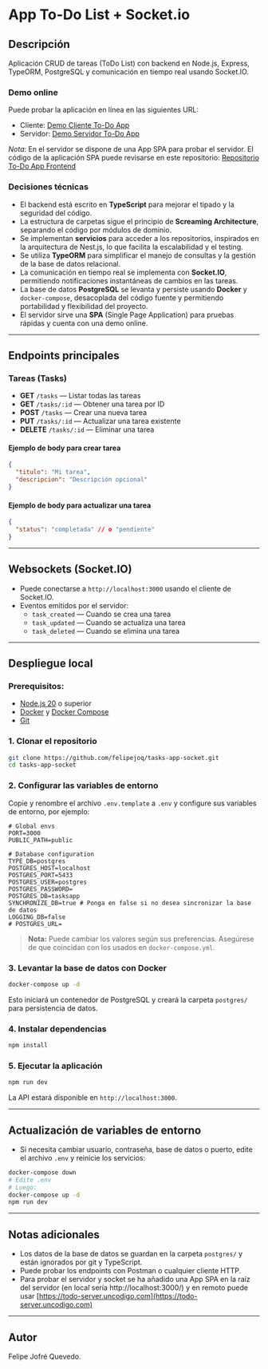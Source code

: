 # App To-Do List + Socket.io

## Descripción
Aplicación CRUD de tareas (ToDo List) con backend en Node.js, Express, TypeORM, PostgreSQL y comunicación en tiempo real usando Socket.IO.

### Demo online

Puede probar la aplicación en línea en las siguientes URL:

- Cliente: [Demo Cliente To-Do App](https://todo-client.uncodigo.com/)
- Servidor: [Demo Servidor To-Do App](https://todo-server.uncodigo.com/)

*Nota*: En el servidor se dispone de una App SPA para probar el servidor. El código de la aplicación SPA puede revisarse en este repositorio: [Repositorio To-Do App Frontend](https://github.com/felipejoq/task-app-socket-front)

### Decisiones técnicas

- El backend está escrito en **TypeScript** para mejorar el tipado y la seguridad del código.
- La estructura de carpetas sigue el principio de **Screaming Architecture**, separando el código por módulos de dominio.
- Se implementan **servicios** para acceder a los repositorios, inspirados en la arquitectura de Nest.js, lo que facilita la escalabilidad y el testing.
- Se utiliza **TypeORM** para simplificar el manejo de consultas y la gestión de la base de datos relacional.
- La comunicación en tiempo real se implementa con **Socket.IO**, permitiendo notificaciones instantáneas de cambios en las tareas.
- La base de datos **PostgreSQL** se levanta y persiste usando **Docker** y `docker-compose`, desacoplada del código fuente y permitiendo portabilidad y flexibilidad del proyecto.
- El servidor sirve una **SPA** (Single Page Application) para pruebas rápidas y cuenta con una demo online.

---

## Endpoints principales

### Tareas (Tasks)

- **GET** `/tasks` — Listar todas las tareas
- **GET** `/tasks/:id` — Obtener una tarea por ID
- **POST** `/tasks` — Crear una nueva tarea
- **PUT** `/tasks/:id` — Actualizar una tarea existente
- **DELETE** `/tasks/:id` — Eliminar una tarea

#### Ejemplo de body para crear tarea
```json
{
  "titulo": "Mi tarea",
  "descripcion": "Descripción opcional"
}
```

#### Ejemplo de body para actualizar una tarea
```json
{
  "status": "completada" // o "pendiente"
}
```

---

## Websockets (Socket.IO)

- Puede conectarse a `http://localhost:3000` usando el cliente de Socket.IO.
- Eventos emitidos por el servidor:
  - `task_created` — Cuando se crea una tarea
  - `task_updated` — Cuando se actualiza una tarea
  - `task_deleted` — Cuando se elimina una tarea

---

## Despliegue local

### Prerequisitos:
- [Node.js 20](https://nodejs.org/) o superior
- [Docker](https://www.docker.com/get-started/) y [Docker Compose](https://docs.docker.com/compose/)
- [Git](https://git-scm.com/)

### 1. Clonar el repositorio
```sh
git clone https://github.com/felipejoq/tasks-app-socket.git
cd tasks-app-socket
```

### 2. Configurar las variables de entorno

Copie y renombre el archivo `.env.template` a `.env` y configure sus variables de entorno, por ejemplo:

```
# Global envs
PORT=3000
PUBLIC_PATH=public

# Database configuration
TYPE_DB=postgres
POSTGRES_HOST=localhost
POSTGRES_PORT=5433
POSTGRES_USER=postgres
POSTGRES_PASSWORD=
POSTGRES_DB=tasksapp
SYNCHRONIZE_DB=true # Ponga en false si no desea sincronizar la base de datos
LOGGING_DB=false
# POSTGRES_URL=
```

> **Nota:** Puede cambiar los valores según sus preferencias. Asegúrese de que coincidan con los usados en `docker-compose.yml`.

### 3. Levantar la base de datos con Docker

```sh
docker-compose up -d
```
Esto iniciará un contenedor de PostgreSQL y creará la carpeta `postgres/` para persistencia de datos.

### 4. Instalar dependencias

```sh
npm install
```

### 5. Ejecutar la aplicación

```sh
npm run dev
```

La API estará disponible en `http://localhost:3000`.

---

## Actualización de variables de entorno

- Si necesita cambiar usuario, contraseña, base de datos o puerto, edite el archivo `.env` y reinicie los servicios:

```sh
docker-compose down
# Edite .env
# Luego:
docker-compose up -d
npm run dev
```

---

## Notas adicionales
- Los datos de la base de datos se guardan en la carpeta `postgres/` y están ignorados por git y TypeScript.
- Puede probar los endpoints con Postman o cualquier cliente HTTP.
- Para probar el servidor y socket se ha añadido una App SPA en la raíz del servidor (en local sería http://localhost:3000/) y en remoto puede usar [https://todo-server.uncodigo.com](https://todo-server.uncodigo.com)

---

## Autor
Felipe Jofré Quevedo.